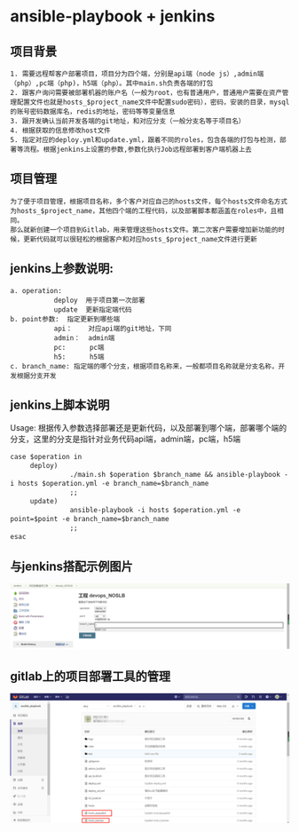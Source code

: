 # ansible-playbook + jenkins 
## 项目背景
```
1. 需要远程帮客户部署项目，项目分为四个端，分别是api端（node js）,admin端（php）,pc端（php)，h5端（php）。其中main.sh负责各端的打包
2. 跟客户询问需要被部署机器的账户名（一般为root，也有普通用户，普通用户需要在资产管理配置文件也就是hosts_$project_name文件中配置sudo密码），密码，安装的目录，mysql的账号密码数据库名，redis的地址，密码等等变量信息
3. 跟开发确认当前开发各端的git地址，和对应分支（一般分支名等于项目名）
4. 根据获取的信息修改host文件
5. 指定对应的deploy.yml和update.yml，跟着不同的roles，包含各端的打包与检测，部署等流程。根据jenkins上设置的参数,参数化执行Job远程部署到客户端机器上去
```


## 项目管理
``` 
为了便于项目管理，根据项目名称，多个客户对应自己的hosts文件，每个hosts文件命名方式为hosts_$project_name，其他四个端的工程代码，以及部署脚本都涵盖在roles中，且相同。 
那么就新创建一个项目到Gitlab，用来管理这些hosts文件。第二次客户需要增加新功能的时候，更新代码就可以很轻松的根据客户和对应hosts_$project_name文件进行更新
```

## jenkins上参数说明: 
```
a. operation:
           deploy  用于项目第一次部署
           update  更新指定端代码
b. point参数:  指定更新到哪些端
           api：    对应api端的git地址，下同
           admin：  admin端
           pc:      pc端
           h5:      h5端
c. branch_name: 指定端的哪个分支，根据项目名称来，一般都项目名称就是分支名称，开发根据分支开发
```


## jenkins上脚本说明 
   Usage: 
   根据传入参数选择部署还是更新代码，以及部署到哪个端，部署哪个端的分支，这里的分支是指针对业务代码api端，admin端，pc端，h5端
```
case $operation in
     deploy)
               ./main.sh $operation $branch_name && ansible-playbook -i hosts $operation.yml -e branch_name=$branch_name
               ;;
     update)
               ansible-playbook -i hosts $operation.yml -e point=$point -e branch_name=$branch_name
               ;;
esac
```



## 与jenkins搭配示例图片
![image](https://github.com/herrywen-nanj/ansible-playbook/blob/master/12.png)


## gitlab上的项目部署工具的管理
![image](https://github.com/herrywen-nanj/ansible-playbook/blob/master/13.png)
